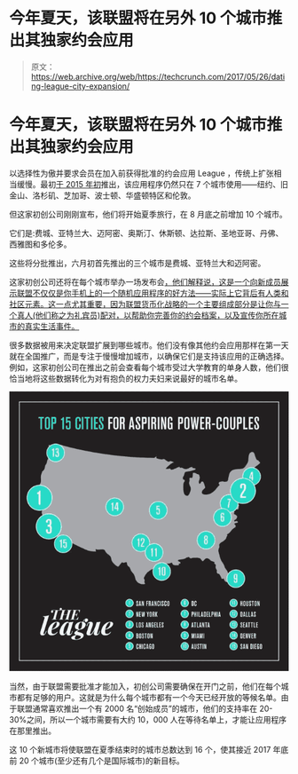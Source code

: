 # 今年夏天，该联盟将在另外 10 个城市推出其独家约会应用 

> 原文：<https://web.archive.org/web/https://techcrunch.com/2017/05/26/dating-league-city-expansion/>

# 今年夏天，该联盟将在另外 10 个城市推出其独家约会应用

以选择性为傲并要求会员在加入前获得批准的约会应用 League ，传统上扩张相当缓慢。最初[于 2015 年初](https://web.archive.org/web/20230120212310/https://techcrunch.com/2015/01/22/investors-join-dating-app-the-league-with-2-1-million-seed-round/)推出，该应用程序仍然只在 7 个城市使用——纽约、旧金山、洛杉矶、芝加哥、波士顿、华盛顿特区和伦敦。

但这家初创公司刚刚宣布，他们将开始夏季旅行，在 8 月底之前增加 10 个城市。

它们是:费城、亚特兰大、迈阿密、奥斯汀、休斯顿、达拉斯、圣地亚哥、丹佛、西雅图和多伦多。

这些将分批推出，六月初首先推出的三个城市是费城、亚特兰大和迈阿密。

这家初创公司还将在每个城市举办一场发布会[，他们解释说，这是一个向新成员展示联盟不仅仅是你手机上的一个随机应用程序的好方法——实际上它背后有人类和社区元素。这一点尤其重要，因为联盟货币化战略的一个主要组成部分是让你与一个真人(他们称之为礼宾员)配对，以帮助你完善你的约会档案，以及宣传你所在城市的真实生活事件。](https://web.archive.org/web/20230120212310/http://bit.ly/theleaguesummerseries)

很多数据被用来决定联盟扩展到哪些城市。他们没有像其他约会应用那样在第一天就在全国推广，而是专注于慢慢增加城市，以确保它们是支持该应用的正确选择。例如，这家初创公司在推出之前会查看每个城市受过大学教育的单身人数，他们很恰当地将这些数据转化为对有抱负的权力夫妇来说最好的城市名单。

![](img/ac72c008ced6662d63ed1e96ab6a0807.png)

当然，由于联盟需要批准才能加入，初创公司需要确保在开门之前，他们在每个城市都有足够的用户。这就是为什么每个城市都有一个今天已经开放的等候名单。由于联盟通常喜欢推出一个有 2000 名“创始成员”的城市，他们的支持率在 20-30%之间，所以一个城市需要有大约 10，000 人在等待名单上，才能让应用程序在那里推出。

这 10 个新城市将使联盟在夏季结束时的城市总数达到 16 个，使其接近 2017 年底前 20 个城市(至少还有几个是国际城市)的新目标。
